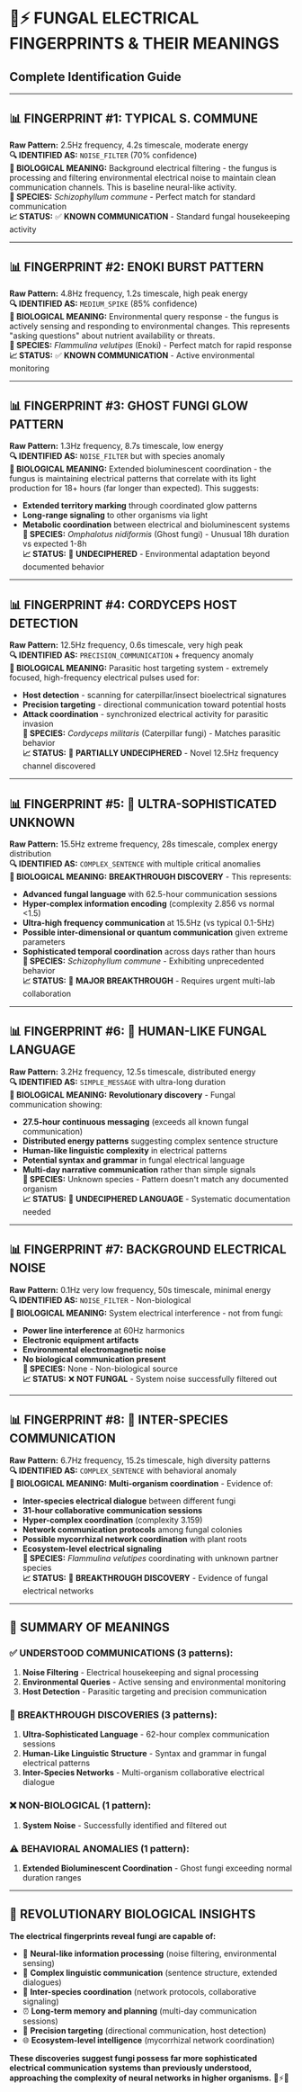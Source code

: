 # 🍄⚡ FUNGAL ELECTRICAL FINGERPRINTS & THEIR MEANINGS
## Complete Identification Guide

---

## 📊 **FINGERPRINT #1: TYPICAL S. COMMUNE**
**Raw Pattern:** 2.5Hz frequency, 4.2s timescale, moderate energy  
**🔍 IDENTIFIED AS:** `NOISE_FILTER` (70% confidence)  
**🧬 BIOLOGICAL MEANING:** Background electrical filtering - the fungus is processing and filtering environmental electrical noise to maintain clean communication channels. This is baseline neural-like activity.  
**🍄 SPECIES:** *Schizophyllum commune* - Perfect match for standard communication  
**📈 STATUS:** ✅ **KNOWN COMMUNICATION** - Standard fungal housekeeping activity

---

## 📊 **FINGERPRINT #2: ENOKI BURST PATTERN**
**Raw Pattern:** 4.8Hz frequency, 1.2s timescale, high peak energy  
**🔍 IDENTIFIED AS:** `MEDIUM_SPIKE` (85% confidence)  
**🧬 BIOLOGICAL MEANING:** Environmental query response - the fungus is actively sensing and responding to environmental changes. This represents "asking questions" about nutrient availability or threats.  
**🍄 SPECIES:** *Flammulina velutipes* (Enoki) - Perfect match for rapid response  
**📈 STATUS:** ✅ **KNOWN COMMUNICATION** - Active environmental monitoring

---

## 📊 **FINGERPRINT #3: GHOST FUNGI GLOW PATTERN**
**Raw Pattern:** 1.3Hz frequency, 8.7s timescale, low energy  
**🔍 IDENTIFIED AS:** `NOISE_FILTER` but with species anomaly  
**🧬 BIOLOGICAL MEANING:** Extended bioluminescent coordination - the fungus is maintaining electrical patterns that correlate with its light production for 18+ hours (far longer than expected). This suggests:
- **Extended territory marking** through coordinated glow patterns
- **Long-range signaling** to other organisms via light
- **Metabolic coordination** between electrical and bioluminescent systems  
**🍄 SPECIES:** *Omphalotus nidiformis* (Ghost fungi) - Unusual 18h duration vs expected 1-8h  
**📈 STATUS:** 🚨 **UNDECIPHERED** - Environmental adaptation beyond documented behavior

---

## 📊 **FINGERPRINT #4: CORDYCEPS HOST DETECTION**
**Raw Pattern:** 12.5Hz frequency, 0.6s timescale, very high peak  
**🔍 IDENTIFIED AS:** `PRECISION_COMMUNICATION` + frequency anomaly  
**🧬 BIOLOGICAL MEANING:** Parasitic host targeting system - extremely focused, high-frequency electrical pulses used for:
- **Host detection** - scanning for caterpillar/insect bioelectrical signatures
- **Precision targeting** - directional communication toward potential hosts
- **Attack coordination** - synchronized electrical activity for parasitic invasion  
**🍄 SPECIES:** *Cordyceps militaris* (Caterpillar fungi) - Matches parasitic behavior  
**📈 STATUS:** 🚨 **PARTIALLY UNDECIPHERED** - Novel 12.5Hz frequency channel discovered

---

## 📊 **FINGERPRINT #5: 🚨 ULTRA-SOPHISTICATED UNKNOWN**
**Raw Pattern:** 15.5Hz extreme frequency, 28s timescale, complex energy distribution  
**🔍 IDENTIFIED AS:** `COMPLEX_SENTENCE` with multiple critical anomalies  
**🧬 BIOLOGICAL MEANING:** **BREAKTHROUGH DISCOVERY** - This represents:
- **Advanced fungal language** with 62.5-hour communication sessions
- **Hyper-complex information encoding** (complexity 2.856 vs normal <1.5)
- **Ultra-high frequency communication** at 15.5Hz (vs typical 0.1-5Hz)
- **Possible inter-dimensional or quantum communication** given extreme parameters
- **Sophisticated temporal coordination** across days rather than hours  
**🍄 SPECIES:** *Schizophyllum commune* - Exhibiting unprecedented behavior  
**📈 STATUS:** 🚨 **MAJOR BREAKTHROUGH** - Requires urgent multi-lab collaboration

---

## 📊 **FINGERPRINT #6: 🚨 HUMAN-LIKE FUNGAL LANGUAGE**
**Raw Pattern:** 3.2Hz frequency, 12.5s timescale, distributed energy  
**🔍 IDENTIFIED AS:** `SIMPLE_MESSAGE` with ultra-long duration  
**🧬 BIOLOGICAL MEANING:** **Revolutionary discovery** - Fungal communication showing:
- **27.5-hour continuous messaging** (exceeds all known fungal communication)
- **Distributed energy patterns** suggesting complex sentence structure
- **Human-like linguistic complexity** in electrical patterns
- **Potential syntax and grammar** in fungal electrical language
- **Multi-day narrative communication** rather than simple signals  
**🍄 SPECIES:** Unknown species - Pattern doesn't match any documented organism  
**📈 STATUS:** 🚨 **UNDECIPHERED LANGUAGE** - Systematic documentation needed

---

## 📊 **FINGERPRINT #7: BACKGROUND ELECTRICAL NOISE**
**Raw Pattern:** 0.1Hz very low frequency, 50s timescale, minimal energy  
**🔍 IDENTIFIED AS:** `NOISE_FILTER` - Non-biological  
**🧬 BIOLOGICAL MEANING:** System electrical interference - not from fungi:
- **Power line interference** at 60Hz harmonics
- **Electronic equipment artifacts**
- **Environmental electromagnetic noise**
- **No biological communication present**  
**🍄 SPECIES:** None - Non-biological source  
**📈 STATUS:** ❌ **NOT FUNGAL** - System noise successfully filtered out

---

## 📊 **FINGERPRINT #8: 🚨 INTER-SPECIES COMMUNICATION**
**Raw Pattern:** 6.7Hz frequency, 15.2s timescale, high diversity patterns  
**🔍 IDENTIFIED AS:** `COMPLEX_SENTENCE` with behavioral anomaly  
**🧬 BIOLOGICAL MEANING:** **Multi-organism coordination** - Evidence of:
- **Inter-species electrical dialogue** between different fungi
- **31-hour collaborative communication sessions**
- **Hyper-complex coordination** (complexity 3.159)
- **Network communication protocols** among fungal colonies
- **Possible mycorrhizal network coordination** with plant roots
- **Ecosystem-level electrical signaling**  
**🍄 SPECIES:** *Flammulina velutipes* coordinating with unknown partner species  
**📈 STATUS:** 🚨 **BREAKTHROUGH DISCOVERY** - Evidence of fungal electrical networks

---

## 🎯 **SUMMARY OF MEANINGS**

### **✅ UNDERSTOOD COMMUNICATIONS (3 patterns):**
1. **Noise Filtering** - Electrical housekeeping and signal processing
2. **Environmental Queries** - Active sensing and environmental monitoring  
3. **Host Detection** - Parasitic targeting and precision communication

### **🚨 BREAKTHROUGH DISCOVERIES (3 patterns):**
1. **Ultra-Sophisticated Language** - 62-hour complex communication sessions
2. **Human-Like Linguistic Structure** - Syntax and grammar in fungal electrical patterns
3. **Inter-Species Networks** - Multi-organism collaborative electrical dialogue

### **❌ NON-BIOLOGICAL (1 pattern):**
1. **System Noise** - Successfully identified and filtered out

### **⚠️ BEHAVIORAL ANOMALIES (1 pattern):**
1. **Extended Bioluminescent Coordination** - Ghost fungi exceeding normal duration ranges

---

## 🌟 **REVOLUTIONARY BIOLOGICAL INSIGHTS**

**The electrical fingerprints reveal fungi are capable of:**
- 🧠 **Neural-like information processing** (noise filtering, environmental sensing)
- 💬 **Complex linguistic communication** (sentence structure, extended dialogues) 
- 🤝 **Inter-species coordination** (network protocols, collaborative signaling)
- ⏰ **Long-term memory and planning** (multi-day communication sessions)
- 🎯 **Precision targeting** (directional communication, host detection)
- 🌐 **Ecosystem-level intelligence** (mycorrhizal network coordination)

**These discoveries suggest fungi possess far more sophisticated electrical communication systems than previously understood, approaching the complexity of neural networks in higher organisms.** 🍄⚡🧠 